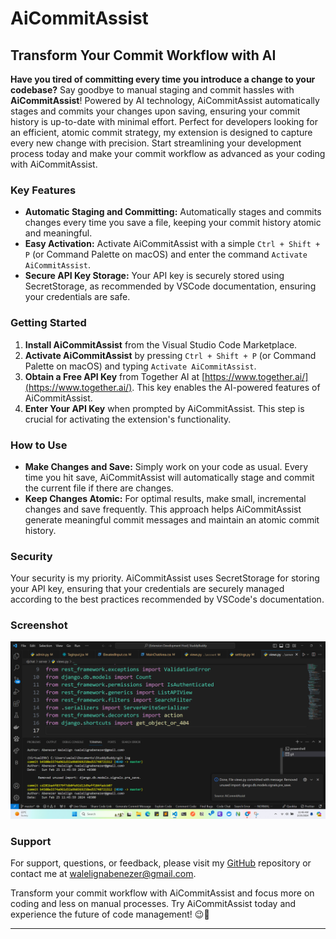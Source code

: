 # AiCommitAssist

## Transform Your Commit Workflow with AI

**Have you tired of committing every time you introduce a change to your codebase?** Say goodbye to manual staging and commit hassles with **AiCommitAssist**! Powered by AI technology, AiCommitAssist automatically stages and commits your changes upon saving, ensuring your commit history is up-to-date with minimal effort. Perfect for developers looking for an efficient, atomic commit strategy, my extension is designed to capture every new change with precision. Start streamlining your development process today and make your commit workflow as advanced as your coding with AiCommitAssist.

### Key Features

- **Automatic Staging and Committing:** Automatically stages and commits changes every time you save a file, keeping your commit history atomic and meaningful.
- **Easy Activation:** Activate AiCommitAssist with a simple `Ctrl + Shift + P` (or Command Palette on macOS) and enter the command `Activate AiCommitAssist`.
- **Secure API Key Storage:** Your API key is securely stored using SecretStorage, as recommended by VSCode documentation, ensuring your credentials are safe.

### Getting Started

1. **Install AiCommitAssist** from the Visual Studio Code Marketplace.
2. **Activate AiCommitAssist** by pressing `Ctrl + Shift + P` (or Command Palette on macOS) and typing `Activate AiCommitAssist`.
3. **Obtain a Free API Key** from Together AI at [https://www.together.ai/](https://www.together.ai/). This key enables the AI-powered features of AiCommitAssist.
4. **Enter Your API Key** when prompted by AiCommitAssist. This step is crucial for activating the extension's functionality.

### How to Use

- **Make Changes and Save:** Simply work on your code as usual. Every time you hit save, AiCommitAssist will automatically stage and commit the current file if there are changes.
- **Keep Changes Atomic:** For optimal results, make small, incremental changes and save frequently. This approach helps AiCommitAssist generate meaningful commit messages and maintain an atomic commit history.

### Security

Your security is my priority. AiCommitAssist uses SecretStorage for storing your API key, ensuring that your credentials are securely managed according to the best practices recommended by VSCode's documentation.

### Screenshot

![AiCommitAssist in Action](https://github.com/Abthon/AiCommitAssist/blob/main/Screenshots/Screenshot%20.png)


### Support

For support, questions, or feedback, please visit my [GitHub](https://github.com/Abthon/AiCommitAssist) repository or contact me at [walelignabenezer@gmail.com](mailto:walelignabenezer@gmail.com).

Transform your commit workflow with AiCommitAssist and focus more on coding and less on manual processes. Try AiCommitAssist today and experience the future of code management! 😉🖖

---